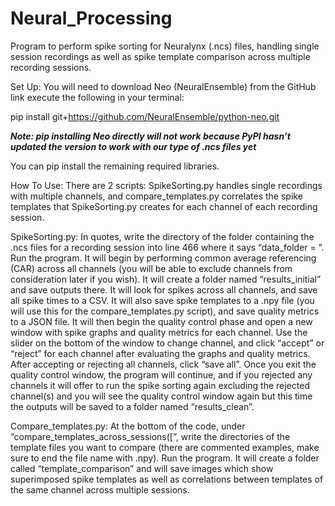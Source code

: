 # Neural_Processing
Program to perform spike sorting for Neuralynx (.ncs) files, handling single session recordings as well as spike template comparison across multiple recording sessions.

Set Up:
You will need to download Neo (NeuralEnsemble) from the GitHub link execute the following in your terminal:

pip install git+https://github.com/NeuralEnsemble/python-neo.git

***Note: pip installing Neo directly will not work because PyPI hasn’t updated the version to work with our type of .ncs files yet***

You can pip install the remaining required libraries.

How To Use:
There are 2 scripts: SpikeSorting.py handles single recordings with multiple channels, and compare_templates.py correlates the spike templates that SpikeSorting.py creates for each channel of each recording session.

SpikeSorting.py:
In quotes, write the directory of the folder containing the .ncs files for a recording session into line 466 where it says “data_folder = ”. Run the program. It will begin by performing common average referencing (CAR) across all channels (you will be able to exclude channels from consideration later if you wish). It will create a folder named “results_initial” and save outputs there. It will look for spikes across all channels, and save all spike times to a CSV. It will also save spike templates to a .npy file (you will use this for the compare_templates.py script), and save quality metrics to a JSON file. It will then begin the quality control phase and open a new window with spike graphs and quality metrics for each channel. Use the slider on the bottom of the window to change channel, and click “accept” or “reject” for each channel after evaluating the graphs and quality metrics. After accepting or rejecting all channels, click “save all”. Once you exit the quality control window, the program will continue, and if you rejected any channels it will offer to run the spike sorting again excluding the rejected channel(s) and you will see the quality control window again but this time the outputs will be saved to a folder named “results_clean”. 

Compare_templates.py:
At the bottom of the code, under “compare_templates_across_sessions([”, write the directories of the template files you want to compare (there are commented examples, make sure to end the file name with .npy). Run the program. It will create a folder called “template_comparison” and will save images which show superimposed spike templates as well as correlations between templates of the same channel across multiple sessions.

